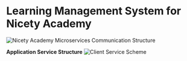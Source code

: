 # Learning Management System for Nicety Academy

![Nicety Academy Microservices Communication Structure](https://user-images.githubusercontent.com/105131547/221430096-46183e9d-f202-4eef-947c-b96c95e34d77.png)


**Application Service Structure**
![Client Service Scheme](https://user-images.githubusercontent.com/105131547/220042205-33048785-301c-4bac-ba41-fcb8cdef6baa.png)
